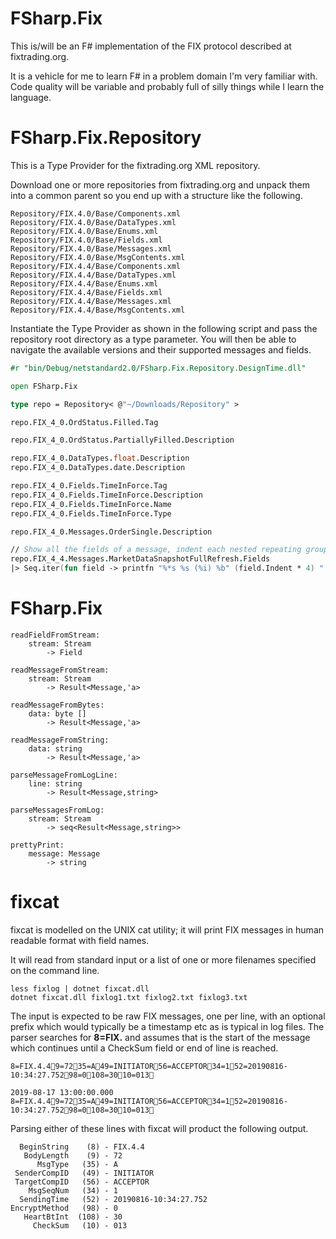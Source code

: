 FSharp.Fix
===========

This is/will be an F# implementation of the FIX protocol described at fixtrading.org.

It is a vehicle for me to learn F# in a problem domain I'm very familiar with. Code quality will be variable and probably full of silly things while I learn the language.

# FSharp.Fix.Repository

This is a Type Provider for the fixtrading.org XML repository.

Download one or more repositories from fixtrading.org and unpack them into a common parent so you end up with a structure like the following.

    Repository/FIX.4.0/Base/Components.xml
    Repository/FIX.4.0/Base/DataTypes.xml
    Repository/FIX.4.0/Base/Enums.xml
    Repository/FIX.4.0/Base/Fields.xml
    Repository/FIX.4.0/Base/Messages.xml
    Repository/FIX.4.0/Base/MsgContents.xml
    Repository/FIX.4.4/Base/Components.xml
    Repository/FIX.4.4/Base/DataTypes.xml
    Repository/FIX.4.4/Base/Enums.xml
    Repository/FIX.4.4/Base/Fields.xml
    Repository/FIX.4.4/Base/Messages.xml
    Repository/FIX.4.4/Base/MsgContents.xml

Instantiate the Type Provider as shown in the following script and pass the repository root directory as a type parameter. You will then be able to navigate the available versions and their supported messages and fields.

```fsharp
#r "bin/Debug/netstandard2.0/FSharp.Fix.Repository.DesignTime.dll"

open FSharp.Fix

type repo = Repository< @"~/Downloads/Repository" >

repo.FIX_4_0.OrdStatus.Filled.Tag

repo.FIX_4_0.OrdStatus.PartiallyFilled.Description

repo.FIX_4_0.DataTypes.float.Description
repo.FIX_4_0.DataTypes.date.Description

repo.FIX_4_0.Fields.TimeInForce.Tag 
repo.FIX_4_0.Fields.TimeInForce.Description
repo.FIX_4_0.Fields.TimeInForce.Name
repo.FIX_4_0.Fields.TimeInForce.Type

repo.FIX_4_0.Messages.OrderSingle.Description

// Show all the fields of a message, indent each nested repeating group.
repo.FIX_4_4.Messages.MarketDataSnapshotFullRefresh.Fields 
|> Seq.iter(fun field -> printfn "%*s %s (%i) %b" (field.Indent * 4) " " field.Name field.Tag field.Required)
```

# FSharp.Fix

    readFieldFromStream: 
        stream: Stream 
            -> Field

    readMessageFromStream: 
        stream: Stream 
            -> Result<Message,'a>

    readMessageFromBytes: 
        data: byte [] 
            -> Result<Message,'a>

    readMessageFromString: 
        data: string 
            -> Result<Message,'a>

    parseMessageFromLogLine: 
        line: string 
            -> Result<Message,string>

    parseMessagesFromLog: 
        stream: Stream 
            -> seq<Result<Message,string>>

    prettyPrint: 
        message: Message 
            -> string

# fixcat

fixcat is modelled on the UNIX cat utility; it will print FIX messages in human readable format with  field names.

It will read from standard input or a list of one or more filenames specified on the command line.

    less fixlog | dotnet fixcat.dll
    dotnet fixcat.dll fixlog1.txt fixlog2.txt fixlog3.txt

The input is expected to be raw FIX messages, one per line, with an optional prefix which would typically be a timestamp etc as is typical in log files. The parser searches for **8=FIX.** and assumes that is the start of the message which continues until a CheckSum field or end of line is reached.

    8=FIX.4.49=7235=A49=INITIATOR56=ACCEPTOR34=152=20190816-10:34:27.75298=0108=3010=013
    
    2019-08-17 13:00:00.000 8=FIX.4.49=7235=A49=INITIATOR56=ACCEPTOR34=152=20190816-10:34:27.75298=0108=3010=013

Parsing either of these lines with fixcat will product the following output.

      BeginString    (8) - FIX.4.4
       BodyLength    (9) - 72
          MsgType   (35) - A
     SenderCompID   (49) - INITIATOR
     TargetCompID   (56) - ACCEPTOR
        MsgSeqNum   (34) - 1
      SendingTime   (52) - 20190816-10:34:27.752
    EncryptMethod   (98) - 0
       HeartBtInt  (108) - 30
         CheckSum   (10) - 013

